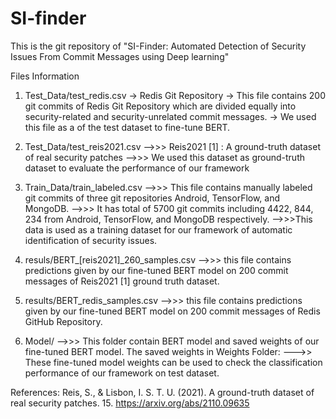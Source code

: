 # SI-finder

This is the git repository of "SI-Finder: Automated Detection of Security Issues From Commit Messages using Deep learning"



Files Information

1. Test_Data/test_redis.csv
 -> Redis Git Repository
 -> This file contains 200 git commits of Redis Git Repository which are divided equally into security-related and security-unrelated commit messages.
 -> We used this file as a of the test dataset to fine-tune BERT.
 
2. Test_Data/test_reis2021.csv
   -->>> Reis2021 [1] : A ground-truth dataset of real security patches
   -->>> We used this dataset as ground-truth dataset to evaluate the performance of our framework
 
3. Train_Data/train_labeled.csv
   -->>> This file contains manually labeled git commits of three git repositories Android, TensorFlow, and MongoDB.
   -->>> It has total of 5700 git commits including 4422, 844, 234 from Android, TensorFlow, and MongoDB respectively.
   -->>>This data is used as a training dataset for our framework of automatic identification of security issues.
 
4. resuls/BERT_[reis2021]_260_samples.csv 
   -->>> this file contains predictions given by our fine-tuned BERT model on 200 commit messages of Reis2021 [1] ground truth dataset.

5. results/BERT_redis_samples.csv 
   -->>> this file contains predictions given by our fine-tuned BERT model on 200 commit messages of Redis GitHub Repository.
   
6. Model/
   -->>> This folder contain BERT model and saved weights of our fine-tuned BERT model.
   The saved weights in Weights Folder:
       --->> These fine-tuned model weights can be used to check the classification performance of our framework on test dataset.

References:
Reis, S., & Lisbon, I. S. T. U. (2021). A ground-truth dataset of real security patches. 15. https://arxiv.org/abs/2110.09635
